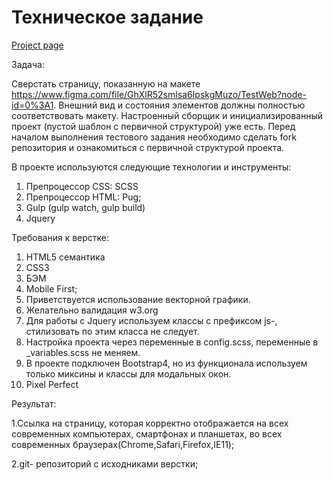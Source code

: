 # Техническое задание
 
[Project page](https://ars28fox.github.io/test-meiji/)
 
Задача:

Сверстать страницу, показанную на макете https://www.figma.com/file/GhXlR52smlsa6IpskgMuzo/TestWeb?node-id=0%3A1.
Внешний вид и состояния элементов должны полностью соответствовать макету.
Настроенный сборщик  и инициализированный проект (пустой шаблон с первичной структурой) уже есть.
Перед началом выполнения тестового задания необходимо сделать fork репозитория и  ознакомиться с первичной структурой проекта. 

В проекте используются следующие технологии и инструменты:

1. Препроцессор CSS: SCSS
2. Препроцессор HTML: Pug;
3. Gulp (gulp watch, gulp build)
4. Jquery


Требования к верстке:

1. HTML5 семантика
2. CSS3
3. БЭМ
4. Mobile First;
5. Приветствуется использование векторной графики.
6. Желательно валидация w3.org
7. Для работы с Jquery используем классы с префиксом js-, стилизовать по этим класса не следует.
8. Настройка проекта через переменные в config.scss, переменные в _variables.scss не меняем.
9. В проекте подключен Bootstrap4, но из функционала используем только миксины и классы для модальных окон.
10. Pixel Perfect


Результат:

1.Ссылка на страницу, которая корректно отображается на всех современных компьютерах, смартфонах и планшетах, во всех современных браузерах(Chrome,Safari,Firefox,IE11);

2.git- репозиторий с исходниками верстки;

